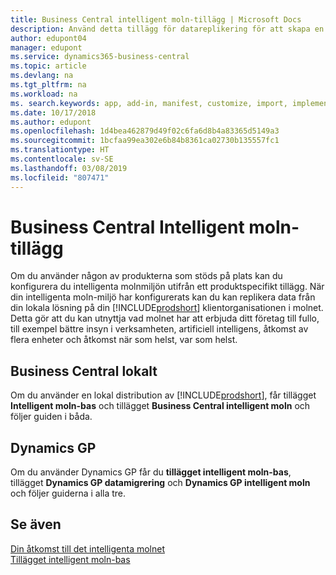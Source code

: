 ```yaml
---
title: Business Central intelligent moln-tillägg | Microsoft Docs
description: Använd detta tillägg för datareplikering för att skapa en molnkopia av dina data så att du är ansluten till intelligent moln.
author: edupont04
manager: edupont
ms.service: dynamics365-business-central
ms.topic: article
ms.devlang: na
ms.tgt_pltfrm: na
ms.workload: na
ms. search.keywords: app, add-in, manifest, customize, import, implement
ms.date: 10/17/2018
ms.author: edupont
ms.openlocfilehash: 1d4bea462879d49f02c6fa6d8b4a83365d5149a3
ms.sourcegitcommit: 1bcfaa99ea302e6b84b8361ca02730b135557fc1
ms.translationtype: HT
ms.contentlocale: sv-SE
ms.lasthandoff: 03/08/2019
ms.locfileid: "807471"
---
```

# <a name="business-central-intelligent-cloud-extensions"></a>Business Central Intelligent moln-tillägg

Om du använder någon av produkterna som stöds på plats kan du konfigurera du intelligenta molnmiljön utifrån ett produktspecifikt tillägg. När din intelligenta moln-miljö har konfigurerats kan du kan replikera data från din lokala lösning på din [!INCLUDE[prodshort](includes/prodshort.md)] klientorganisationen i molnet. Detta gör att du kan utnyttja vad molnet har att erbjuda ditt företag till fullo, till exempel bättre insyn i verksamheten, artificiell intelligens, åtkomst av flera enheter och åtkomst när som helst, var som helst.  

## <a name="business-central-on-premises"></a>Business Central lokalt
Om du använder en lokal distribution av [!INCLUDE[prodshort](includes/prodshort.md)], får tillägget **Intelligent moln-bas** och tillägget **Business Central intelligent moln** och följer guiden i båda.  

## <a name="dynamics-gp"></a>Dynamics GP
Om du använder Dynamics GP får du **tillägget intelligent moln-bas**, tillägget **Dynamics GP datamigrering** och **Dynamics GP intelligent moln** och följer guiderna i alla tre.  

## <a name="see-also"></a>Se även

[Din åtkomst till det intelligenta molnet](about-intelligent-cloud.md)  
[Tillägget intelligent moln-bas](ui-extensions-intelligent-cloud.md)  

